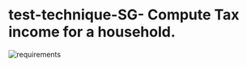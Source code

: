 # test-technique-SG- Compute Tax income for a household.

![requirements](https://github.com/MaycemAMOR/test-technique-SG-/assets/60179871/e946817a-85cf-4686-b026-68317d1bf620)
